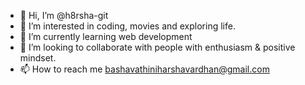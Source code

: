 - 👋 Hi, I’m @h8rsha-git
- 👀 I’m interested in coding, movies and exploring life.
- 🌱 I’m currently learning web development
- 💞️ I’m looking to collaborate with people with enthusiasm & positive mindset.
- 📫 How to reach me bashavathiniharshavardhan@gmail.com

<!---
h8rsha-git/h8rsha-git is a ✨ special ✨ repository because its `README.md` (this file) appears on your GitHub profile.
You can click the Preview link to take a look at your changes.
--->
